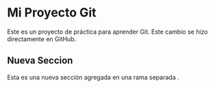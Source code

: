 # Mi Proyecto Git

Este es un proyecto de práctica para aprender Git.
Este cambio se hizo directamente en GitHub.
## Nueva Seccion
Esta es una nueva sección agregada en una rama separada .